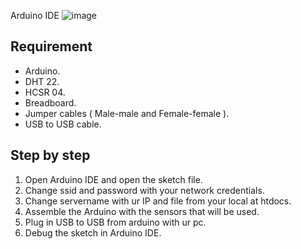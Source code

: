 Arduino IDE
![image](https://github.com/user-attachments/assets/13bc14ec-4556-46ec-8c7d-75990f5855c5)

## Requirement
- Arduino.
- DHT 22.
- HCSR 04.
- Breadboard.
- Jumper cables ( Male-male and Female-female ).
- USB to USB cable.

## Step by step
1. Open Arduino IDE and open the sketch file.
2. Change ssid and password with your network credentials.
3. Change servername with ur IP and file from your local at htdocs.
4. Assemble the Arduino with the sensors that will be used.
5. Plug in USB to USB from arduino with ur pc.
6. Debug the sketch in Arduino IDE.
